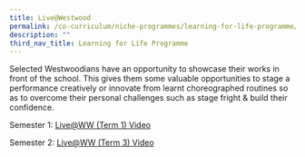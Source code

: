 ```yaml
---
title: Live@Westwood
permalink: /co-curriculum/niche-programmes/learning-for-life-programme/live-at-westwood/
description: ""
third_nav_title: Learning for Life Programme
---
```

Selected Westwoodians have an opportunity to showcase their works in front of the school. This gives them some valuable opportunities to stage a performance creatively or innovate from learnt choreographed routines so as to overcome their personal challenges such as stage fright & build their confidence. 

  

Semester 1: [Live@WW (Term 1) Video](https://drive.google.com/file/d/1-xGhrxDauIRqJBNNfe1OSMRqNdLdcjBa/view?usp=sharing)

  

Semester 2: [Live@WW (Term 3) Video](https://drive.google.com/file/d/1cYDS5GjJjkFifoW9paeuahI0wK83vJQv/view)